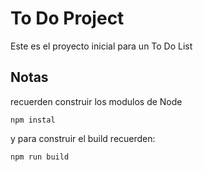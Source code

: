 # To Do Project
Este es el proyecto inicial para un To Do List
## Notas
recuerden construir los modulos de Node
```
npm instal
```
y para construir el build recuerden:
```
npm run build
```
